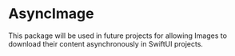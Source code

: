 # AsyncImage

This package will be used in future projects for allowing Images to download their content asynchronously in SwiftUI projects.

